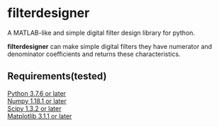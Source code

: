 # filterdesigner
A MATLAB-like and simple digital filter design library for python.  
  
**filterdesigner** can make simple digital filters they have numerator and denominator coefficients and returns these characteristics.
  
## Requirements(tested)
[Python 3.7.6 or later](https://www.python.org/)  
[Numpy 1.18.1 or later](https://numpy.org/)  
[Scipy 1.3.2 or later](https://www.scipy.org/)  
[Matplotlib 3.1.1 or later](https://matplotlib.org/)  
